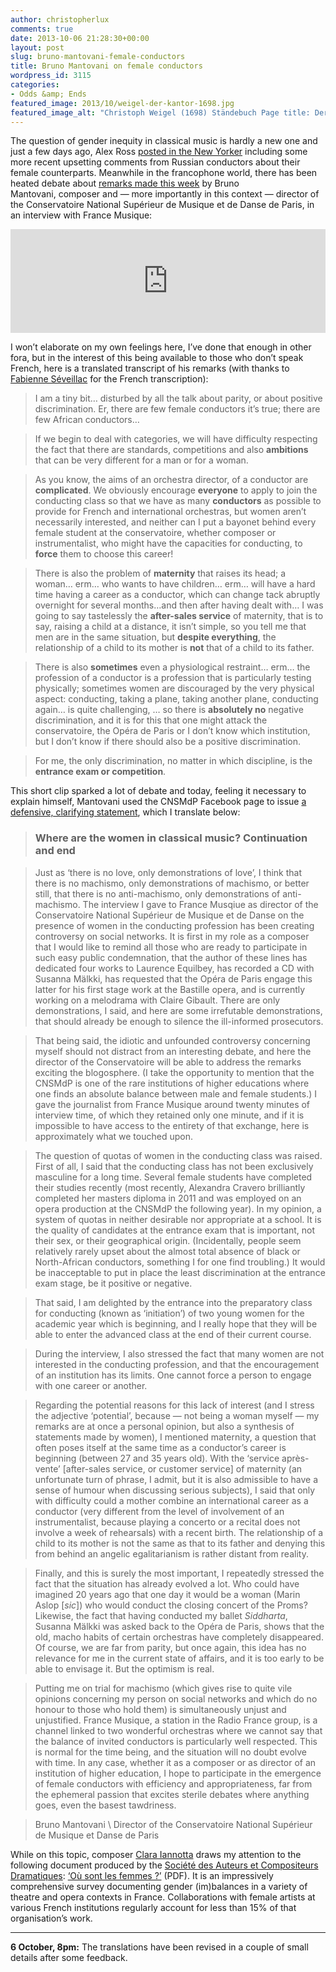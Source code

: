 ```yaml
---
author: christopherlux
comments: true
date: 2013-10-06 21:28:30+00:00
layout: post
slug: bruno-mantovani-female-conductors
title: Bruno Mantovani on female conductors
wordpress_id: 3115
categories:
- Odds &amp; Ends
featured_image: 2013/10/weigel-der-kantor-1698.jpg
featured_image_alt: "Christoph Weigel (1698) Ständebuch Page title: Der Kantor (Dirigent)"
---
```


The question of gender inequity in classical music is hardly a new one and just a few days ago, Alex Ross [posted in the New Yorker](http://www.newyorker.com/online/blogs/culture/2013/10/women-gays-and-classical-music.html) including some more recent upsetting comments from Russian conductors about their female counterparts. Meanwhile in the francophone world, there has been heated debate about [remarks made this week](https://soundcloud.com/france-musique/bruno-mantovani-directeur-du) by Bruno Mantovani, composer and — more importantly in this context — director of the Conservatoire National Supérieur de Musique et de Danse de Paris, in an interview with France Musique:

<p><iframe src="https://w.soundcloud.com/player/?url=http%3A%2F%2Fapi.soundcloud.com%2Ftracks%2F113623252&amp;color=77101c&amp;auto_play=false&amp;show_artwork=false" height="166" width="100%" frameborder="no" scrolling="no"></iframe></p>

I won’t elaborate on my own feelings here, I’ve done that enough in other fora, but in the interest of this being available to those who don’t speak French, here is a translated transcript of his remarks (with thanks to [Fabienne Séveillac](http://www.fabienneseveillac.com/) for the French transcription):

> I am a tiny bit… disturbed by all the talk about parity, or about positive discrimination. Er, there are few female conductors it’s true; there are few African conductors…

> If we begin to deal with categories, we will have difficulty respecting the fact that there are standards, competitions and also **ambitions** that can be very different for a man or for a woman.

> As you know, the aims of an orchestra director, of a conductor are **complicated**. We obviously encourage **everyone** to apply to join the conducting class so that we have as many **conductors** as possible to provide for French and international orchestras, but women aren’t necessarily interested, and neither can I put a bayonet behind every female student at the conservatoire, whether composer or instrumentalist, who might have the capacities for conducting, to **force** them to choose this career!

> There is also the problem of **maternity** that raises its head; a woman… erm… who wants to have children… erm… will have a hard time having a career as a conductor, which can change tack abruptly overnight for several months…and then after having dealt with… I was going to say tastelessly the **after-sales service** of maternity, that is to say, raising a child at a distance, it isn’t simple, so you tell me that men are in the same situation, but **despite everything**, the relationship of a child to its mother is **not** that of a child to its father.

> There is also **sometimes** even a physiological restraint… erm… the profession of a conductor is a profession that is particularly testing physically; sometimes women are discouraged by the very physical aspect: conducting, taking a plane, taking another plane, conducting again… is quite challenging, … so there is **absolutely no** negative discrimination, and it is for this that one might attack the conservatoire, the Opéra de Paris or I don’t know which institution, but I don’t know if there should also be a positive discrimination.

> For me, the only discrimination, no matter in which discipline, is the **entrance exam or competition**.

This short clip sparked a lot of debate and today, feeling it necessary to explain himself, Mantovani used the CNSMdP Facebook page to issue [a defensive, clarifying statement](https://www.facebook.com/conservatoiredeparis.cnsmdp/posts/520629861364907), which I translate below:

> ### Where are the women in classical music? Continuation and end

> Just as ‘there is no love, only demonstrations of love’, I think that there is no machismo, only demonstrations of machismo, or better still, that there is no anti-machismo, only demonstrations of anti-machismo. The interview I gave to France Musqiue as director of the Conservatoire National Supérieur de Musique et de Danse on the presence of women in the conducting profession has been creating controversy on social networks. It is first in my role as a composer that I would like to remind all those who are ready to participate in such easy public condemnation, that the author of these lines has dedicated four works to Laurence Equilbey, has recorded a CD with Susanna Mälkki, has requested that the Opéra de Paris engage this latter for his first stage work at the Bastille opera, and is currently working on a melodrama with Claire Gibault. There are only demonstrations, I said, and here are some irrefutable demonstrations, that should already be enough to silence the ill-informed prosecutors.

> That being said, the idiotic and unfounded controversy concerning myself should not distract from an interesting debate, and here the director of the Conservatoire will be able to address the remarks exciting the blogosphere. (I take the opportunity to mention that the CNSMdP is one of the rare institutions of higher educations where one finds an absolute balance between male and female students.) I gave the journalist from France Musique around twenty minutes of interview time, of which they retained only one minute, and if it is impossible to have access to the entirety of that exchange, here is approximately what we touched upon.

> The question of quotas of women in the conducting class was raised. First of all, I said that the conducting class has not been exclusively masculine for a long time. Several female students have completed their studies recently (most recently, Alexandra Cravero brilliantly completed her masters diploma in 2011 and was employed on an opera production at the CNSMdP the following year). In my opinion, a system of quotas in neither desirable nor appropriate at a school. It is the quality of candidates at the entrance exam that is important, not their sex, or their geographical origin. (Incidentally, people seem relatively rarely upset about the almost total absence of black or North-African conductors, something I for one find troubling.) It would be inacceptable to put in place the least discrimination at the entrance exam stage, be it positive or negative.

> That said, I am delighted by the entrance into the preparatory class for conducting (known as ‘initiation’) of two young women for the academic year which is beginning, and I really hope that they will be able to enter the advanced class at the end of their current course.

> During the interview, I also stressed the fact that many women are not interested in the conducting profession, and that the encouragement of an institution has its limits. One cannot force a person to engage with one career or another.

> Regarding the potential reasons for this lack of interest (and I stress the adjective ‘potential’, because — not being a woman myself — my remarks are at once a personal opinion, but also a synthesis of statements made by women), I mentioned maternity, a question that often poses itself at the same time as a conductor’s career is beginning (between 27 and 35 years old). With the ‘service après-vente’ [after-sales service, or customer service] of maternity (an unfortunate turn of phrase, I admit, but it is also admissible to have a sense of humour when discussing serious subjects), I said that only with difficulty could a mother combine an international career as a conductor (very different from the level of involvement of an instrumentalist, because playing a concerto or a recital does not involve a week of rehearsals) with a recent birth. The relationship of a child to its mother is not the same as that to its father and denying this from behind an angelic egalitarianism is rather distant from reality.

> Finally, and this is surely the most important, I repeatedly stressed the fact that the situation has already evolved a lot. Who could have imagined 20 years ago that one day it would be a woman (Marin Aslop [_sic_]) who would conduct the closing concert of the Proms? Likewise, the fact that having conducted my ballet _Siddharta_, Susanna Mälkki was asked back to the Opéra de Paris, shows that the old, macho habits of certain orchestras have completely disappeared. Of course, we are far from parity, but once again, this idea has no relevance for me in the current state of affairs, and it is too early to be able to envisage it. But the optimism is real.

> Putting me on trial for machismo (which gives rise to quite vile opinions concerning my person on social networks and which do no honour to those who hold them) is simultaneously unjust and unjustified. France Musique, a station in the Radio France group, is a channel linked to two wonderful orchestras where we cannot say that the balance of invited conductors is particularly well respected. This is normal for the time being, and the situation will no doubt evolve with time. In any case, whether it as a composer or as director of an institution of higher education, I hope to participate in the emergence of female conductors with efficiency and appropriateness, far from the ephemeral passion that excites sterile debates where anything goes, even the basest tawdriness.

> Bruno Mantovani \\
Director of the Conservatoire National Supérieur de Musique et Danse de Paris

While on this topic, composer [Clara Iannotta](http://claraiannotta.com/) draws my attention to the following document produced by the [Société des Auteurs et Compositeurs Dramatiques](http://sacd.fr/): [‘Où sont les femmes ?’](http://www.sacd.fr/uploads/tx_sacdresources/OuSontLesFemmes2013.pdf) (PDF). It is an impressively comprehensive survey documenting gender (im)balances in a variety of theatre and opera contexts in France. Collaborations with female artists at various French institutions regularly account for less than 15% of that organisation’s work.

* * *

**6 October, 8pm:** The translations have been revised in a couple of small details after some feedback.
